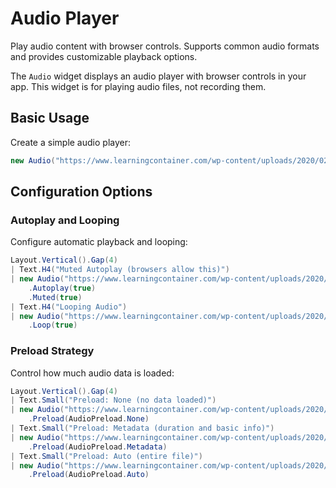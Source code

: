# Audio Player

<Ingress>
Play audio content with browser controls. Supports common audio formats and provides customizable playback options.
</Ingress>

The `Audio` widget displays an audio player with browser controls in your app. This widget is for playing audio files, not recording them.

## Basic Usage

Create a simple audio player:

```csharp demo-below
new Audio("https://www.learningcontainer.com/wp-content/uploads/2020/02/Kalimba.mp3")
```

## Configuration Options

### Autoplay and Looping

Configure automatic playback and looping:

```csharp demo-tabs
Layout.Vertical().Gap(4)
| Text.H4("Muted Autoplay (browsers allow this)")
| new Audio("https://www.learningcontainer.com/wp-content/uploads/2020/02/Kalimba.mp3")
    .Autoplay(true)
    .Muted(true)
| Text.H4("Looping Audio")
| new Audio("https://www.learningcontainer.com/wp-content/uploads/2020/02/Kalimba.mp3")
    .Loop(true)
```

### Preload Strategy

Control how much audio data is loaded:

```csharp demo-tabs
Layout.Vertical().Gap(4)
| Text.Small("Preload: None (no data loaded)")
| new Audio("https://www.learningcontainer.com/wp-content/uploads/2020/02/Kalimba.mp3")
    .Preload(AudioPreload.None)
| Text.Small("Preload: Metadata (duration and basic info)")
| new Audio("https://www.learningcontainer.com/wp-content/uploads/2020/02/Kalimba.mp3")
    .Preload(AudioPreload.Metadata)
| Text.Small("Preload: Auto (entire file)")
| new Audio("https://www.learningcontainer.com/wp-content/uploads/2020/02/Kalimba.mp3")
    .Preload(AudioPreload.Auto)
```

<WidgetDocs Type="Ivy.Audio" ExtensionTypes="Ivy.AudioExtensions" SourceUrl="https://github.com/Ivy-Interactive/Ivy-Framework/blob/main/Ivy/Widgets/Primitives/Audio.cs"/>
